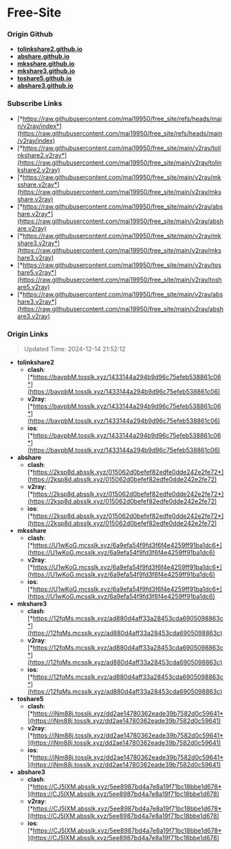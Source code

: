 # Free-Site

### Origin Github

- [**tolinkshare2.github.io**](https://github.com/tolinkshare2/tolinkshare2.github.io)
- [**abshare.github.io**](https://github.com/abshare/abshare.github.io)
- [**mksshare.github.io**](https://github.com/mksshare/mksshare.github.io)
- [**mkshare3.github.io**](https://github.com/mkshare3/mkshare3.github.io)
- [**toshare5.github.io**](https://github.com/toshare5/toshare5.github.io)
- [**abshare3.github.io**](https://github.com/abshare3/abshare3.github.io)

### Subscribe Links

- [*https://raw.githubusercontent.com/mai19950/free_site/refs/heads/main/v2ray/index*](https://raw.githubusercontent.com/mai19950/free_site/refs/heads/main/v2ray/index)
- [*https://raw.githubusercontent.com/mai19950/free_site/main/v2ray/tolinkshare2.v2ray*](https://raw.githubusercontent.com/mai19950/free_site/main/v2ray/tolinkshare2.v2ray)
- [*https://raw.githubusercontent.com/mai19950/free_site/main/v2ray/mksshare.v2ray*](https://raw.githubusercontent.com/mai19950/free_site/main/v2ray/mksshare.v2ray)
- [*https://raw.githubusercontent.com/mai19950/free_site/main/v2ray/abshare.v2ray*](https://raw.githubusercontent.com/mai19950/free_site/main/v2ray/abshare.v2ray)
- [*https://raw.githubusercontent.com/mai19950/free_site/main/v2ray/mkshare3.v2ray*](https://raw.githubusercontent.com/mai19950/free_site/main/v2ray/mkshare3.v2ray)
- [*https://raw.githubusercontent.com/mai19950/free_site/main/v2ray/toshare5.v2ray*](https://raw.githubusercontent.com/mai19950/free_site/main/v2ray/toshare5.v2ray)
- [*https://raw.githubusercontent.com/mai19950/free_site/main/v2ray/abshare3.v2ray*](https://raw.githubusercontent.com/mai19950/free_site/main/v2ray/abshare3.v2ray)

### Origin Links

> Updated Time: 2024-12-14 21:52:12

- **tolinkshare2**
  - **clash**: [*https://bavpbM.tosslk.xyz/1433144a294b9d96c75efeb538861c06*](https://bavpbM.tosslk.xyz/1433144a294b9d96c75efeb538861c06)
  - **v2ray**: [*https://bavpbM.tosslk.xyz/1433144a294b9d96c75efeb538861c06*](https://bavpbM.tosslk.xyz/1433144a294b9d96c75efeb538861c06)
  - **ios**: [*https://bavpbM.tosslk.xyz/1433144a294b9d96c75efeb538861c06*](https://bavpbM.tosslk.xyz/1433144a294b9d96c75efeb538861c06)
- **abshare**
  - **clash**: [*https://2ksp8d.absslk.xyz/015062d0befef82edfe0dde242e2fe72*](https://2ksp8d.absslk.xyz/015062d0befef82edfe0dde242e2fe72)
  - **v2ray**: [*https://2ksp8d.absslk.xyz/015062d0befef82edfe0dde242e2fe72*](https://2ksp8d.absslk.xyz/015062d0befef82edfe0dde242e2fe72)
  - **ios**: [*https://2ksp8d.absslk.xyz/015062d0befef82edfe0dde242e2fe72*](https://2ksp8d.absslk.xyz/015062d0befef82edfe0dde242e2fe72)
- **mksshare**
  - **clash**: [*https://U1wKoG.mcsslk.xyz/6a9efa54f9fd3f6f4e4259ff91ba1dc6*](https://U1wKoG.mcsslk.xyz/6a9efa54f9fd3f6f4e4259ff91ba1dc6)
  - **v2ray**: [*https://U1wKoG.mcsslk.xyz/6a9efa54f9fd3f6f4e4259ff91ba1dc6*](https://U1wKoG.mcsslk.xyz/6a9efa54f9fd3f6f4e4259ff91ba1dc6)
  - **ios**: [*https://U1wKoG.mcsslk.xyz/6a9efa54f9fd3f6f4e4259ff91ba1dc6*](https://U1wKoG.mcsslk.xyz/6a9efa54f9fd3f6f4e4259ff91ba1dc6)
- **mkshare3**
  - **clash**: [*https://12fqMs.mcsslk.xyz/ad880d4aff33a28453cda6905098863c*](https://12fqMs.mcsslk.xyz/ad880d4aff33a28453cda6905098863c)
  - **v2ray**: [*https://12fqMs.mcsslk.xyz/ad880d4aff33a28453cda6905098863c*](https://12fqMs.mcsslk.xyz/ad880d4aff33a28453cda6905098863c)
  - **ios**: [*https://12fqMs.mcsslk.xyz/ad880d4aff33a28453cda6905098863c*](https://12fqMs.mcsslk.xyz/ad880d4aff33a28453cda6905098863c)
- **toshare5**
  - **clash**: [*https://iNm88j.tosslk.xyz/dd2ae14780362eade39b7582d0c59641*](https://iNm88j.tosslk.xyz/dd2ae14780362eade39b7582d0c59641)
  - **v2ray**: [*https://iNm88j.tosslk.xyz/dd2ae14780362eade39b7582d0c59641*](https://iNm88j.tosslk.xyz/dd2ae14780362eade39b7582d0c59641)
  - **ios**: [*https://iNm88j.tosslk.xyz/dd2ae14780362eade39b7582d0c59641*](https://iNm88j.tosslk.xyz/dd2ae14780362eade39b7582d0c59641)
- **abshare3**
  - **clash**: [*https://CJ5IXM.absslk.xyz/5ee8987bd4a7e8a19f71bc18bbe1d678*](https://CJ5IXM.absslk.xyz/5ee8987bd4a7e8a19f71bc18bbe1d678)
  - **v2ray**: [*https://CJ5IXM.absslk.xyz/5ee8987bd4a7e8a19f71bc18bbe1d678*](https://CJ5IXM.absslk.xyz/5ee8987bd4a7e8a19f71bc18bbe1d678)
  - **ios**: [*https://CJ5IXM.absslk.xyz/5ee8987bd4a7e8a19f71bc18bbe1d678*](https://CJ5IXM.absslk.xyz/5ee8987bd4a7e8a19f71bc18bbe1d678)
